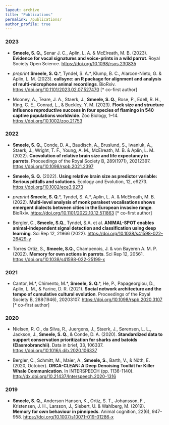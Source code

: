 ```yaml
---
layout: archive
title: "Publications"
permalink: /publications/
author_profile: true
---
```


<script type='text/javascript' src='https://d1bxh8uas1mnw7.cloudfront.net/assets/embed.js'></script>

### 2023
 
- **Smeele, S. Q.**, Senar J. C., Aplin, L. A. & McElreath, M. B. (2023). **Evidence for vocal signatures and voice-prints in a wild parrot**. Royal Society Open Science. <https://doi.org/10.1098/rsos.230835>
  <div class='altmetric-embed' data-doi='10.1098/rsos.230835'></div>
  
- *preprint* **Smeele, S. Q.**\*, Tyndel, S. A.\*, Klump, B. C., Alarcon-Nieto, G. & Aplin, L. M. (2023). **callsync: an R package for alignment and analysis of multi-microphone animal recordings**. BioRxiv. <https://doi.org/10.1101/2023.02.07.527470> [\* co-first author]
  <div class='altmetric-embed' data-doi='10.1101/2023.02.07.527470'></div>

- Mooney, A., Teare, J. A., Staerk, J., **Smeele, S. Q.**, Rose, P., Edell, R. H., King, C. E., Conrad, L., & Buckley, Y. M. (2023). **Flock size and structure influence reproductive success in four species of flamingo in 540 captive populations worldwide**. Zoo Biology, 1–14. <https://doi.org/10.1002/zoo.21753>
  <div class='altmetric-embed' data-doi='10.1002/zoo.21753'></div>

### 2022

- **Smeele, S. Q.**, Conde, D. A., Baudisch, A., Bruslund, S., Iwaniuk, A., Staerk, J., Wright, T. F., Young, A. M., McElreath, M. B. & Aplin, L. M. (2022). **Coevolution of relative brain size and life expectancy in parrots**. Proceedings of the Royal Society B, 289(1971), 20212397. <https://doi.org/10.1098/rspb.2021.2397> 
  <div class='altmetric-embed' data-doi='10.1098/rspb.2021.2397'></div>
  
- **Smeele, S. Q.** (2022). **Using relative brain size as predictor variable: Serious pitfalls and solutions**. Ecology and Evolution, 12, e9273. <https://doi.org/10.1002/ece3.9273> 
  <div class='altmetric-embed' data-doi='10.1002/ece3.9273'></div>
  
- *preprint* **Smeele, S. Q.**\*, Tyndel, S. A.\*, Aplin, L. A. & McElreath, M. B. (2022). **Multi-level analysis of monk parakeet vocalisations shows emergent dialects between cities in the European invasive range**. BioRxiv. <https://doi.org/10.1101/2022.10.12.511863> [\* co-first author]
  <div class='altmetric-embed' data-doi='10.1101/2022.10.12.511863'></div>
  
- Bergler, C., **Smeele, S.Q.**, Tyndel, S.A. et al. **ANIMAL-SPOT enables animal-independent signal detection and classification using deep learning**. Sci Rep 12, 21966 (2022). <https://doi.org/10.1038/s41598-022-26429-y>
  <div class='altmetric-embed' data-doi='10.1038/s41598-022-26429-y'></div>
  
- Torres Ortiz, S., **Smeele, S.Q.**, Champenois, J. & von Bayeren A. M. P. (2022). **Memory for own actions in parrots**. Sci Rep 12, 20561. <https://doi.org/10.1038/s41598-022-25199-x>
  <div class='altmetric-embed' data-doi='10.1038/s41598-022-25199-x'></div>

### 2021

- Cantor, M.\*, Chimento, M.\*, **Smeele, S. Q.**\*, He, P., Papageorgiou, D., Aplin, L. M., & Farine, D. R. (2021). **Social network architecture and the tempo of cumulative cultural evolution**. Proceedings of the Royal Society B, 288(1946), 20203107. <https://doi.org/10.1098/rspb.2020.3107> [\* co-first author] 
  <div class='altmetric-embed' data-doi='10.1098/rspb.2020.3107'></div>
  
### 2020

- Nielsen, R. O., da Silva, R., Juergens, J., Staerk, J., Sørensen, L. L., Jackson, J., **Smeele, S. Q.**, & Conde, D. A. (2020). **Standardized data to support conservation prioritization for sharks and batoids (Elasmobranchii)**. Data in brief, 33, 106337. <https://doi.org/10.1016/j.dib.2020.106337> 
  <div class='altmetric-embed' data-doi='10.1016/j.dib.2020.106337'></div>

- Bergler, C., Schmitt, M., Maier, A., **Smeele, S.**, Barth, V., & Nöth, E. (2020, October). **ORCA-CLEAN: A Deep Denoising Toolkit for Killer Whale Communication**. In INTERSPEECH (pp. 1136-1140). <http://dx.doi.org/10.21437/Interspeech.2020-1316> 
    <div class='altmetric-embed' data-doi='10.21437/Interspeech.2020-1316'></div>

### 2019

- **Smeele, S. Q.**, Anderson Hansen, K., Ortiz, S. T., Johansson, F., Kristensen, J. H., Larsson, J., Siebert, U. & Wahlberg, M. (2019). **Memory for own behaviour in pinnipeds**. Animal cognition, 22(6), 947-958. <https://doi.org/10.1007/s10071-019-01286-x> 
  <div class='altmetric-embed' data-doi='10.1007/s10071-019-01286-x'></div>
